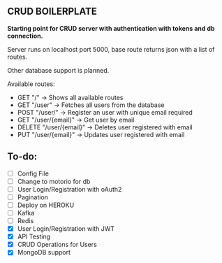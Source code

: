 CRUD BOILERPLATE
---
**Starting point for CRUD server with authentication with tokens and db connection.**

Server runs on localhost port 5000, base route returns json with a list of routes.

Other database support is planned.

Available routes:

- GET "/" -> Shows all available routes
- GET "/user" -> Fetches all users from the database
- POST "/user/" -> Register an user with unique email required
- GET "/user/{email}" -> Get user by email
- DELETE "/user/{email}" -> Deletes user registered with email
- PUT "/user/{email}" -> Updates user registered with email

## To-do:
- [ ] Config File
- [ ] Change to motorio for db
- [ ] User Login/Registration with oAuth2
- [ ] Pagination
- [ ] Deploy on HEROKU
- [ ] Kafka
- [ ] Redis
- [x] User Login/Registration with JWT
- [x] API Testing
- [x] CRUD Operations for Users
- [x] MongoDB support
